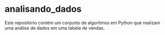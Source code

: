 # analisando_dados
Este repositório contém um conjunto de algoritmos em Python que realizam uma análise de dados em uma tabela de vendas.
